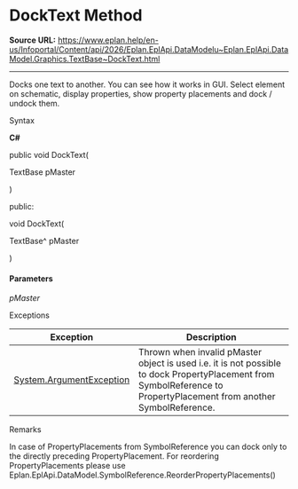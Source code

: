 # DockText Method

**Source URL:** https://www.eplan.help/en-us/Infoportal/Content/api/2026/Eplan.EplApi.DataModelu~Eplan.EplApi.DataModel.Graphics.TextBase~DockText.html

---

Docks one text to another. You can see how it works in GUI. Select element on schematic, display properties, show property placements and dock / undock them.

Syntax

**C#**



public void DockText( 

   TextBase pMaster

)

public:

void DockText( 

   TextBase^ pMaster

)


#### Parameters

*pMaster*

Exceptions

| Exception | Description |
| --- | --- |
| [System.ArgumentException](#) | Thrown when invalid pMaster object is used i.e. it is not possible to dock PropertyPlacement from SymbolReference to PropertyPlacement from another SymbolReference. |

Remarks

In case of PropertyPlacements from SymbolReference you can dock only to the directly preceding PropertyPlacement. For reordering PropertyPlacements please use Eplan.EplApi.DataModel.SymbolReference.ReorderPropertyPlacements()
